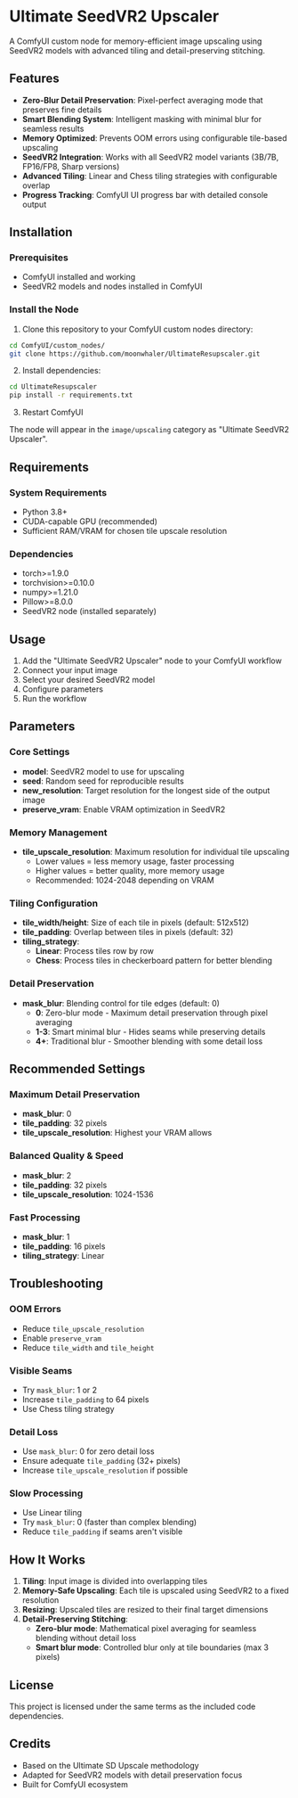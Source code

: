 # Ultimate SeedVR2 Upscaler

A ComfyUI custom node for memory-efficient image upscaling using SeedVR2 models with advanced tiling and detail-preserving stitching.

## Features

- **Zero-Blur Detail Preservation**: Pixel-perfect averaging mode that preserves fine details
- **Smart Blending System**: Intelligent masking with minimal blur for seamless results
- **Memory Optimized**: Prevents OOM errors using configurable tile-based upscaling
- **SeedVR2 Integration**: Works with all SeedVR2 model variants (3B/7B, FP16/FP8, Sharp versions)
- **Advanced Tiling**: Linear and Chess tiling strategies with configurable overlap
- **Progress Tracking**: ComfyUI UI progress bar with detailed console output

## Installation

### Prerequisites

- ComfyUI installed and working
- SeedVR2 models and nodes installed in ComfyUI

### Install the Node

1. Clone this repository to your ComfyUI custom nodes directory:
```bash
cd ComfyUI/custom_nodes/
git clone https://github.com/moonwhaler/UltimateResupscaler.git
```

2. Install dependencies:
```bash
cd UltimateResupscaler
pip install -r requirements.txt
```

3. Restart ComfyUI

The node will appear in the `image/upscaling` category as "Ultimate SeedVR2 Upscaler".

## Requirements

### System Requirements
- Python 3.8+
- CUDA-capable GPU (recommended)
- Sufficient RAM/VRAM for chosen tile upscale resolution

### Dependencies
- torch>=1.9.0
- torchvision>=0.10.0
- numpy>=1.21.0
- Pillow>=8.0.0
- SeedVR2 node (installed separately)

## Usage

1. Add the "Ultimate SeedVR2 Upscaler" node to your ComfyUI workflow
2. Connect your input image
3. Select your desired SeedVR2 model
4. Configure parameters
5. Run the workflow

## Parameters

### Core Settings
- **model**: SeedVR2 model to use for upscaling
- **seed**: Random seed for reproducible results
- **new_resolution**: Target resolution for the longest side of the output image
- **preserve_vram**: Enable VRAM optimization in SeedVR2

### Memory Management
- **tile_upscale_resolution**: Maximum resolution for individual tile upscaling
  - Lower values = less memory usage, faster processing
  - Higher values = better quality, more memory usage
  - Recommended: 1024-2048 depending on VRAM

### Tiling Configuration
- **tile_width/height**: Size of each tile in pixels (default: 512x512)
- **tile_padding**: Overlap between tiles in pixels (default: 32)
- **tiling_strategy**: 
  - **Linear**: Process tiles row by row
  - **Chess**: Process tiles in checkerboard pattern for better blending

### Detail Preservation
- **mask_blur**: Blending control for tile edges (default: 0)
  - **0**: Zero-blur mode - Maximum detail preservation through pixel averaging
  - **1-3**: Smart minimal blur - Hides seams while preserving details
  - **4+**: Traditional blur - Smoother blending with some detail loss

## Recommended Settings

### Maximum Detail Preservation
- **mask_blur**: 0
- **tile_padding**: 32 pixels
- **tile_upscale_resolution**: Highest your VRAM allows

### Balanced Quality & Speed
- **mask_blur**: 2
- **tile_padding**: 32 pixels  
- **tile_upscale_resolution**: 1024-1536

### Fast Processing
- **mask_blur**: 1
- **tile_padding**: 16 pixels
- **tiling_strategy**: Linear

## Troubleshooting

### OOM Errors
- Reduce `tile_upscale_resolution`
- Enable `preserve_vram`
- Reduce `tile_width` and `tile_height`

### Visible Seams
- Try `mask_blur`: 1 or 2
- Increase `tile_padding` to 64 pixels
- Use Chess tiling strategy

### Detail Loss
- Use `mask_blur`: 0 for zero detail loss
- Ensure adequate `tile_padding` (32+ pixels)
- Increase `tile_upscale_resolution` if possible

### Slow Processing
- Use Linear tiling
- Try `mask_blur`: 0 (faster than complex blending)
- Reduce `tile_padding` if seams aren't visible

## How It Works

1. **Tiling**: Input image is divided into overlapping tiles
2. **Memory-Safe Upscaling**: Each tile is upscaled using SeedVR2 to a fixed resolution
3. **Resizing**: Upscaled tiles are resized to their final target dimensions
4. **Detail-Preserving Stitching**: 
   - **Zero-blur mode**: Mathematical pixel averaging for seamless blending without detail loss
   - **Smart blur mode**: Controlled blur only at tile boundaries (max 3 pixels)

## License

This project is licensed under the same terms as the included code dependencies.

## Credits

- Based on the Ultimate SD Upscale methodology
- Adapted for SeedVR2 models with detail preservation focus
- Built for ComfyUI ecosystem
